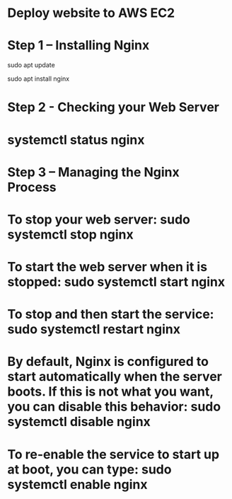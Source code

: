 # Deploy website to AWS EC2

# Step 1 – Installing Nginx

   sudo apt update
   
   sudo apt install nginx


# Step 2 - Checking your Web Server

#  systemctl status nginx

# Step 3 – Managing the Nginx Process

#  To stop your web server: sudo systemctl stop nginx
#  To start the web server when it is stopped: sudo systemctl start nginx
#  To stop and then start the service: sudo systemctl restart nginx
#  By default, Nginx is configured to start automatically when the server boots. If this is not what you want, you can disable this behavior: sudo systemctl disable nginx
#  To re-enable the service to start up at boot, you can type: sudo systemctl enable nginx
